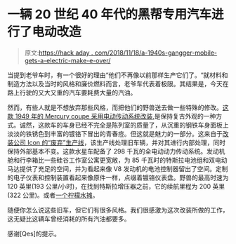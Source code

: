 # 一辆 20 世纪 40 年代的黑帮专用汽车进行了电动改造

> 原文:[https://hack aday . com/2018/11/18/a-1940s-gangger-mobile-gets-a-electric-make-e-over/](https://hackaday.com/2018/11/18/a-1940s-gangster-mobile-gets-an-electric-makeover/)

当提到老爷车时，有一个很好的理由“他们不再像以前那样生产它们了。“就材料和制造方法以及当时的风格和廉价燃料而言，老爷车代表着极限。其结果是，今天在路上行驶的又大又重的汽车要耗费大量的汽油。

然而，有些人就是不想放弃那些风格，而把他们的野兽送去做一些特殊的修改。[这款 1949 年的 Mercury coupe 采用电动传动系统改装](https://newatlas.com/icon-electric-1949-mercury-coupe/57064/),是保持复古外观的一种方式。诚然，这款车的车身已经不完全是陈列室的质量了，从沉重的钢铁车身面板上淡淡的铁锈色到丰富的镀铬下冒出的青春痘。但这就是魅力的一部分。这来自于[改装公司 Icon 的“废弃”生产线](https://www.icon4x4.com/derelict)，该生产线处理旧车辆，并对其进行内部处理，同时保持外部基本不变。这款水星车配备了 298 千瓦的全电动动力传动系统。发动机舱和行李箱比一些硅谷工作室公寓更宽敞，为 85 千瓦时的特斯拉电池组和双电动马达提供了充足的空间，并为看起来像 V8 发动机的电池控制器留出了空间。定制的电子仪表和控制装置看起来像原件一样，点缀着镀铬仪表盘。野兽的最高时速为 120 英里(193 公里/小时)，在找到特斯拉增压器之前，它的续航里程为 200 英里(322 公里)。或者[一个柠檬水摊](https://hackaday.com/2018/06/29/charging-an-electric-supercar-with-lemons-kids-and-the-sun/)。

随便你怎么说这些旧车，但它们有很多风格。我们很感激为这次改装所做的工作，这无疑比这辆车曾经消耗的所有汽油都要多。

感谢[Qes]的提示。
